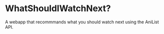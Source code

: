 # WhatShouldIWatchNext?
A webapp that recommmands what you should watch next using the AniList API.
